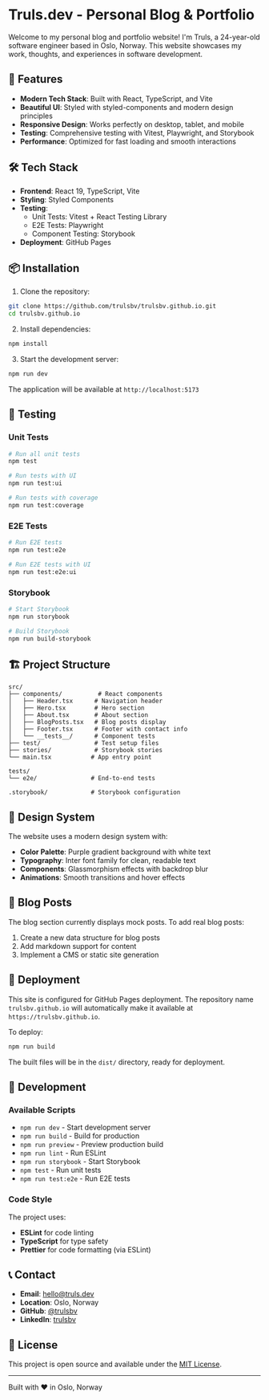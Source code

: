 # Truls.dev - Personal Blog & Portfolio

Welcome to my personal blog and portfolio website! I'm Truls, a 24-year-old software engineer based in Oslo, Norway. This website showcases my work, thoughts, and experiences in software development.

## 🚀 Features

- **Modern Tech Stack**: Built with React, TypeScript, and Vite
- **Beautiful UI**: Styled with styled-components and modern design principles
- **Responsive Design**: Works perfectly on desktop, tablet, and mobile
- **Testing**: Comprehensive testing with Vitest, Playwright, and Storybook
- **Performance**: Optimized for fast loading and smooth interactions

## 🛠️ Tech Stack

- **Frontend**: React 19, TypeScript, Vite
- **Styling**: Styled Components
- **Testing**:
  - Unit Tests: Vitest + React Testing Library
  - E2E Tests: Playwright
  - Component Testing: Storybook
- **Deployment**: GitHub Pages

## 📦 Installation

1. Clone the repository:

```bash
git clone https://github.com/trulsbv/trulsbv.github.io.git
cd trulsbv.github.io
```

2. Install dependencies:

```bash
npm install
```

3. Start the development server:

```bash
npm run dev
```

The application will be available at `http://localhost:5173`

## 🧪 Testing

### Unit Tests

```bash
# Run all unit tests
npm test

# Run tests with UI
npm run test:ui

# Run tests with coverage
npm run test:coverage
```

### E2E Tests

```bash
# Run E2E tests
npm run test:e2e

# Run E2E tests with UI
npm run test:e2e:ui
```

### Storybook

```bash
# Start Storybook
npm run storybook

# Build Storybook
npm run build-storybook
```

## 🏗️ Project Structure

```
src/
├── components/          # React components
│   ├── Header.tsx      # Navigation header
│   ├── Hero.tsx        # Hero section
│   ├── About.tsx       # About section
│   ├── BlogPosts.tsx   # Blog posts display
│   ├── Footer.tsx      # Footer with contact info
│   └── __tests__/      # Component tests
├── test/               # Test setup files
├── stories/            # Storybook stories
└── main.tsx           # App entry point

tests/
└── e2e/               # End-to-end tests

.storybook/            # Storybook configuration
```

## 🎨 Design System

The website uses a modern design system with:

- **Color Palette**: Purple gradient background with white text
- **Typography**: Inter font family for clean, readable text
- **Components**: Glassmorphism effects with backdrop blur
- **Animations**: Smooth transitions and hover effects

## 📝 Blog Posts

The blog section currently displays mock posts. To add real blog posts:

1. Create a new data structure for blog posts
2. Add markdown support for content
3. Implement a CMS or static site generation

## 🚀 Deployment

This site is configured for GitHub Pages deployment. The repository name `trulsbv.github.io` will automatically make it available at `https://trulsbv.github.io`.

To deploy:

```bash
npm run build
```

The built files will be in the `dist/` directory, ready for deployment.

## 🔧 Development

### Available Scripts

- `npm run dev` - Start development server
- `npm run build` - Build for production
- `npm run preview` - Preview production build
- `npm run lint` - Run ESLint
- `npm run storybook` - Start Storybook
- `npm test` - Run unit tests
- `npm run test:e2e` - Run E2E tests

### Code Style

The project uses:

- **ESLint** for code linting
- **TypeScript** for type safety
- **Prettier** for code formatting (via ESLint)

## 📞 Contact

- **Email**: hello@truls.dev
- **Location**: Oslo, Norway
- **GitHub**: [@trulsbv](https://github.com/trulsbv)
- **LinkedIn**: [trulsbv](https://linkedin.com/in/trulsbv)

## 📄 License

This project is open source and available under the [MIT License](LICENSE).

---

Built with ❤️ in Oslo, Norway
